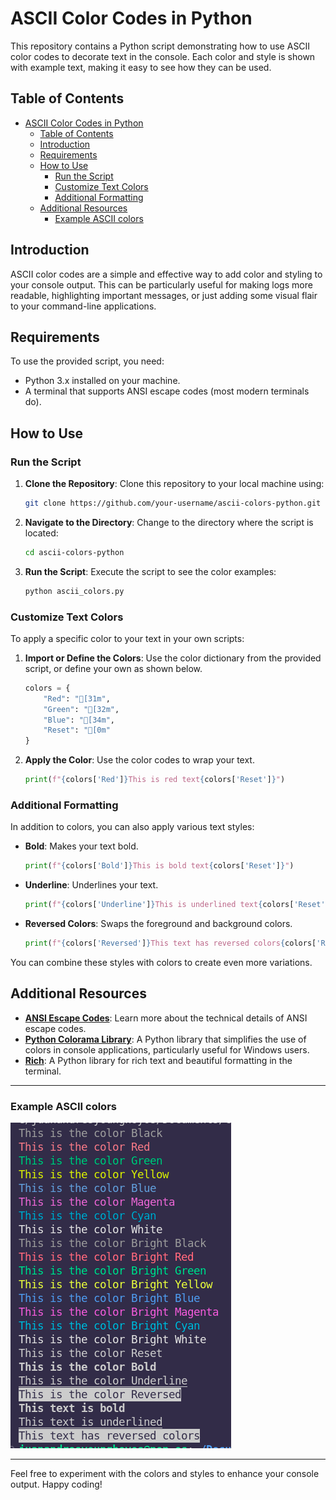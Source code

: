 
# ASCII Color Codes in Python

This repository contains a Python script demonstrating how to use ASCII color codes to decorate text in the console. Each color and style is shown with example text, making it easy to see how they can be used.

## Table of Contents

- [ASCII Color Codes in Python](#ascii-color-codes-in-python)
  - [Table of Contents](#table-of-contents)
  - [Introduction](#introduction)
  - [Requirements](#requirements)
  - [How to Use](#how-to-use)
    - [Run the Script](#run-the-script)
    - [Customize Text Colors](#customize-text-colors)
    - [Additional Formatting](#additional-formatting)
  - [Additional Resources](#additional-resources)
    - [Example ASCII colors](#example-ascii-colors)

## Introduction

ASCII color codes are a simple and effective way to add color and styling to your console output. This can be particularly useful for making logs more readable, highlighting important messages, or just adding some visual flair to your command-line applications.

## Requirements

To use the provided script, you need:

- Python 3.x installed on your machine.
- A terminal that supports ANSI escape codes (most modern terminals do).

## How to Use

### Run the Script

1. **Clone the Repository**: Clone this repository to your local machine using:

   ```bash
   git clone https://github.com/your-username/ascii-colors-python.git
   ```

2. **Navigate to the Directory**: Change to the directory where the script is located:

   ```bash
   cd ascii-colors-python
   ```

3. **Run the Script**: Execute the script to see the color examples:

   ```bash
   python ascii_colors.py
   ```

### Customize Text Colors

To apply a specific color to your text in your own scripts:

1. **Import or Define the Colors**: Use the color dictionary from the provided script, or define your own as shown below.

   ```python
   colors = {
       "Red": "[31m",
       "Green": "[32m",
       "Blue": "[34m",
       "Reset": "[0m"
   }
   ```

2. **Apply the Color**: Use the color codes to wrap your text.

   ```python
   print(f"{colors['Red']}This is red text{colors['Reset']}")
   ```

### Additional Formatting

In addition to colors, you can also apply various text styles:

- **Bold**: Makes your text bold.

  ```python
  print(f"{colors['Bold']}This is bold text{colors['Reset']}")
  ```

- **Underline**: Underlines your text.

  ```python
  print(f"{colors['Underline']}This is underlined text{colors['Reset']}")
  ```

- **Reversed Colors**: Swaps the foreground and background colors.

  ```python
  print(f"{colors['Reversed']}This text has reversed colors{colors['Reset']}")
  ```

You can combine these styles with colors to create even more variations.

## Additional Resources

- **[ANSI Escape Codes](https://en.wikipedia.org/wiki/ANSI_escape_code)**: Learn more about the technical details of ANSI escape codes.
- **[Python Colorama Library](https://pypi.org/project/colorama/)**: A Python library that simplifies the use of colors in console applications, particularly useful for Windows users.
- **[Rich](https://rich.readthedocs.io/en/stable/)**: A Python library for rich text and beautiful formatting in the terminal.

---

### Example ASCII colors

![ASCII_Colors](/image.png)

---
Feel free to experiment with the colors and styles to enhance your console output. Happy coding!
